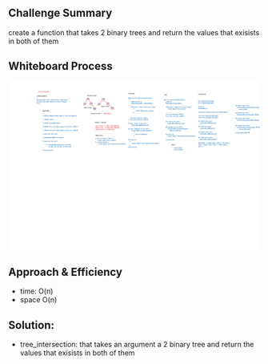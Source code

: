 ## Challenge Summary
 create a function that takes 2 binary trees and return the values that exisists in both of them
 ## Whiteboard Process

![image](./assets/challenge32-tree-intersection.png)

## Approach & Efficiency

- time: O(n)
- space O(n)

## Solution:
- tree_intersection: that takes an argument a 2 binary tree and return the values that exisists in both of them
